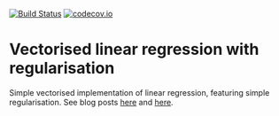 [![Build Status](https://travis-ci.org/ivyleavedtoadflax/vlrr.svg?branch=master)](https://travis-ci.org/ivyleavedtoadflax/vlrr)
[![codecov.io](http://codecov.io/github/ivyleavedtoadflax/vlrr/coverage.svg?branch=master)](http://codecov.io/github/ivyleavedtoadflax/vlrr?branch=master)

# Vectorised linear regression with regularisation

Simple vectorised implementation of linear regression, featuring simple regularisation. See blog posts [here](http://ivyleavedtoadflax.github.io//rstats/R_classes/) and [here](http://ivyleavedtoadflax.github.io//rstats/regularised-linear-regression/).

